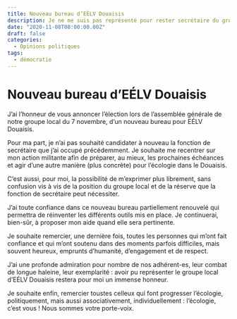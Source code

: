 ```yaml
---
title: Nouveau bureau d’EÉLV Douaisis
description: Je ne me suis pas représenté pour rester secrétaire du groupe local, mes explications sur ce choix.
date: "2020-11-08T08:00:00.00Z"
draft: false
categories:
  - Opinions politiques
tags:
  - démocratie
---
```


# Nouveau bureau d’EÉLV Douaisis

J’ai l’honneur de vous annoncer l’élection lors de l’assemblée générale de notre groupe local du 7 novembre, d’un nouveau bureau pour EÉLV Douaisis.

Pour ma part, je n’ai pas souhaité candidater à nouveau la fonction de secrétaire que j’ai occupé précédemment. Je souhaite me recentrer sur mon action militante afin de préparer, au mieux, les prochaines échéances et agir d’une autre manière (plus concrète) pour l’écologie dans le Douaisis.

C’est aussi, pour moi, la possibilité de m’exprimer plus librement, sans confusion vis à vis de la position du groupe local et de la réserve que la fonction de secrétaire peut nécessiter.

J’ai toute confiance dans ce nouveau bureau partiellement renouvelé qui permettra de réinventer les différents outils mis en place. Je continuerai, bien-sûr, à proposer mon aide quand elle sera pertinente.

Je souhaite remercier, une dernière fois, toutes les personnes qui m’ont fait confiance et qui m’ont soutenu dans des moments parfois difficiles, mais souvent heureux, emprunts d’humanité, d’engagement et de respect.

J’ai une profonde admiration pour nombre de nos adhérent-es, leur combat de longue haleine, leur exemplarité : avoir pu représenter le groupe local d’EÉLV Douaisis restera pour moi un immense honneur.

Je souhaite enfin, remercier toustes celleux qui font progresser l’écologie, politiquement, mais aussi associativement, individuellement : l’écologie, c’est vous ! Nous sommes votre porte-voix.
